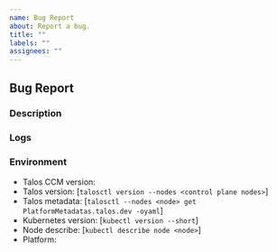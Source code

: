 ```yaml
---
name: Bug Report
about: Report a bug.
title: ""
labels: ""
assignees: ""
---
```


## Bug Report

### Description

### Logs

### Environment

- Talos CCM version:
- Talos version: [`talosctl version --nodes <control plane nodes>`]
- Talos metadata: [`talosctl --nodes <node> get PlatformMetadatas.talos.dev -oyaml`]
- Kubernetes version: [`kubectl version --short`]
- Node describe: [`kubectl describe node <node>`]
- Platform:
